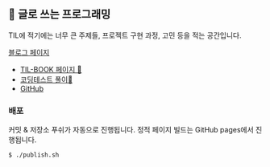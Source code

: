 ## 📖 글로 쓰는 프로그래밍

TIL에 적기에는 너무 큰 주제들, 프로젝트 구현 과정, 고민 등을 적는 공간입니다.

[블로그 페이지](https://soonitoon.github.io/blog)

- [TIL-BOOK 페이지 📝](https://soonitoon.github.io/TIL/)
- [코딩테스트 풀이🤖](https://github.com/soonitoon/coding-test)
- [GitHub](https://github.com/soonitoon)

### 배포

커밋 & 저장소 푸쉬가 자동으로 진행됩니다. 정적 페이지 빌드는 GitHub pages에서 진행됩니다.

```shell
$ ./publish.sh
```
